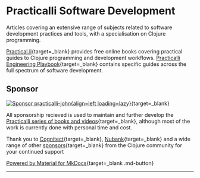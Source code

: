 # Practicalli Software Development 

Articles covering an extensive range of subjects related to software development practices and tools, with a specialisation on Clojure programming.

[Practical.li](https://practical.li){target=_blank} provides free online books covering practical guides to Clojure programming and development workflows.  [Practicalli Engineering Playbook](https://practical.li/engineering-playbook){target=_blank} contains specific guides across the full spectrum of software development.

## Sponsor

[![Sponsor practicalli-john](https://raw.githubusercontent.com/practicalli/graphic-design/live/buttons/practicalli-github-sponsors-button.png){align=left loading=lazy}](https://github.com/sponsors/practicalli-john/){target=_blank}

All sponsorship recieved is used to maintain and further develop the [Practicalli series of books and videos](https://practical.li/){target=_blank}, although most of the work is currently done with personal time and cost.

Thank you to [Cognitect](https://www.cognitect.com/){target=_blank}, [Nubank](https://nubank.com.br/){target=_blank} and a wide range of other [sponsors](https://github.com/sponsors/practicalli-john#sponsors){target=_blank} from the Clojure community for your continued support


[Powered by Material for MkDocs](https://squidfunk.github.io/mkdocs-material/setup/setting-up-a-blog/){target=_blank .md-button}

---

